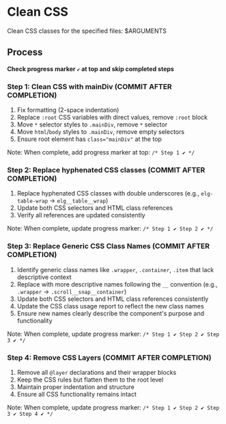 # Clean CSS

Clean CSS classes for the specified files: $ARGUMENTS

## Process

**Check progress marker `✔️` at top and skip completed steps**

### Step 1: Clean CSS with mainDiv (COMMIT AFTER COMPLETION)
1. Fix formatting (2-space indentation)
2. Replace `:root` CSS variables with direct values, remove `:root` block
3. Move `*` selector styles to `.mainDiv`, remove `*` selector
4. Move `html`/`body` styles to `.mainDiv`, remove empty selectors
5. Ensure root element has `class="mainDiv"` at the top

Note: When complete, add progress marker at top: `/* Step 1 ✔️ */`


### Step 2: Replace hyphenated CSS classes (COMMIT AFTER COMPLETION)
1. Replace hyphenated CSS classes with double underscores (e.g., `elg-table-wrap` → `elg__table__wrap`)
2. Update both CSS selectors and HTML class references
3. Verify all references are updated consistently

Note: When complete, update progress marker: `/* Step 1 ✔️ Step 2 ✔️ */`




### Step 3: Replace Generic CSS Class Names (COMMIT AFTER COMPLETION)
1. Identify generic class names like `.wrapper`, `.container`, `.item` that lack descriptive context
2. Replace with more descriptive names following the `__` convention (e.g., `.wrapper` → `.scroll__snap__container`)
3. Update both CSS selectors and HTML class references consistently
4. Update the CSS class usage report to reflect the new class names
5. Ensure new names clearly describe the component's purpose and functionality

Note: When complete, update progress marker: `/* Step 1 ✔️ Step 2 ✔️ Step 3 ✔️ */`


### Step 4: Remove CSS Layers (COMMIT AFTER COMPLETION)
1. Remove all `@layer` declarations and their wrapper blocks
2. Keep the CSS rules but flatten them to the root level
3. Maintain proper indentation and structure
4. Ensure all CSS functionality remains intact

Note: When complete, update progress marker: `/* Step 1 ✔️ Step 2 ✔️ Step 3 ✔️ Step 4 ✔️ */`


